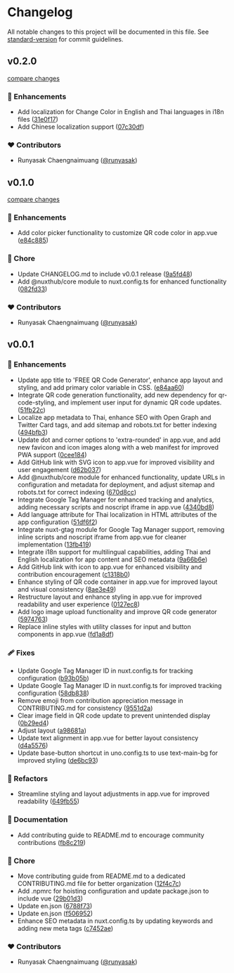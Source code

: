 # Changelog

All notable changes to this project will be documented in this file. See [standard-version](https://github.com/conventional-changelog/standard-version) for commit guidelines.

## v0.2.0

[compare changes](https://github.com/runyasak/free-qr-code-generator/compare/v0.1.0...v0.2.0)

### 🚀 Enhancements

- Add localization for Change Color in English and Thai languages in i18n files ([31e0f17](https://github.com/runyasak/free-qr-code-generator/commit/31e0f17))
- Add Chinese localization support ([07c30df](https://github.com/runyasak/free-qr-code-generator/commit/07c30df))

### ❤️ Contributors

- Runyasak Chaengnaimuang ([@runyasak](https://github.com/runyasak))

## v0.1.0

[compare changes](https://github.com/runyasak/free-qr-code-generator/compare/v0.0.1...v0.1.0)

### 🚀 Enhancements

- Add color picker functionality to customize QR code color in app.vue ([e84c885](https://github.com/runyasak/free-qr-code-generator/commit/e84c885))

### 🏡 Chore

- Update CHANGELOG.md to include v0.0.1 release ([9a5fd48](https://github.com/runyasak/free-qr-code-generator/commit/9a5fd48))
- Add @nuxthub/core module to nuxt.config.ts for enhanced functionality ([082fd33](https://github.com/runyasak/free-qr-code-generator/commit/082fd33))

### ❤️ Contributors

- Runyasak Chaengnaimuang ([@runyasak](https://github.com/runyasak))

## v0.0.1


### 🚀 Enhancements

- Update app title to 'FREE QR Code Generator', enhance app layout and styling, and add primary color variable in CSS. ([e84aa60](https://github.com/runyasak/free-qr-code-generator/commit/e84aa60))
- Integrate QR code generation functionality, add new dependency for qr-code-styling, and implement user input for dynamic QR code updates. ([51fb22c](https://github.com/runyasak/free-qr-code-generator/commit/51fb22c))
- Localize app metadata to Thai, enhance SEO with Open Graph and Twitter Card tags, and add sitemap and robots.txt for better indexing ([494bfb3](https://github.com/runyasak/free-qr-code-generator/commit/494bfb3))
- Update dot and corner options to 'extra-rounded' in app.vue, and add new favicon and icon images along with a web manifest for improved PWA support ([0cee184](https://github.com/runyasak/free-qr-code-generator/commit/0cee184))
- Add GitHub link with SVG icon to app.vue for improved visibility and user engagement ([d62b037](https://github.com/runyasak/free-qr-code-generator/commit/d62b037))
- Add @nuxthub/core module for enhanced functionality, update URLs in configuration and metadata for deployment, and adjust sitemap and robots.txt for correct indexing ([670d8cc](https://github.com/runyasak/free-qr-code-generator/commit/670d8cc))
- Integrate Google Tag Manager for enhanced tracking and analytics, adding necessary scripts and noscript iframe in app.vue ([4340bd8](https://github.com/runyasak/free-qr-code-generator/commit/4340bd8))
- Add language attribute for Thai localization in HTML attributes of the app configuration ([51df6f2](https://github.com/runyasak/free-qr-code-generator/commit/51df6f2))
- Integrate nuxt-gtag module for Google Tag Manager support, removing inline scripts and noscript iframe from app.vue for cleaner implementation ([13fb419](https://github.com/runyasak/free-qr-code-generator/commit/13fb419))
- Integrate i18n support for multilingual capabilities, adding Thai and English localization for app content and SEO metadata ([9a66b6e](https://github.com/runyasak/free-qr-code-generator/commit/9a66b6e))
- Add GitHub link with icon to app.vue for enhanced visibility and contribution encouragement ([c1318b0](https://github.com/runyasak/free-qr-code-generator/commit/c1318b0))
- Enhance styling of QR code container in app.vue for improved layout and visual consistency ([8ae3e49](https://github.com/runyasak/free-qr-code-generator/commit/8ae3e49))
- Restructure layout and enhance styling in app.vue for improved readability and user experience ([0127ec8](https://github.com/runyasak/free-qr-code-generator/commit/0127ec8))
- Add logo image upload functionality and improve QR code generator ([5974763](https://github.com/runyasak/free-qr-code-generator/commit/5974763))
- Replace inline styles with utility classes for input and button components in app.vue ([fd1a8df](https://github.com/runyasak/free-qr-code-generator/commit/fd1a8df))

### 🩹 Fixes

- Update Google Tag Manager ID in nuxt.config.ts for tracking configuration ([b93b05b](https://github.com/runyasak/free-qr-code-generator/commit/b93b05b))
- Update Google Tag Manager ID in nuxt.config.ts for improved tracking configuration ([58db838](https://github.com/runyasak/free-qr-code-generator/commit/58db838))
- Remove emoji from contribution appreciation message in CONTRIBUTING.md for consistency ([9551d2a](https://github.com/runyasak/free-qr-code-generator/commit/9551d2a))
- Clear image field in QR code update to prevent unintended display ([0b29ed4](https://github.com/runyasak/free-qr-code-generator/commit/0b29ed4))
- Adjust layout ([a98681a](https://github.com/runyasak/free-qr-code-generator/commit/a98681a))
- Update text alignment in app.vue for better layout consistency ([d4a5576](https://github.com/runyasak/free-qr-code-generator/commit/d4a5576))
- Update base-button shortcut in uno.config.ts to use text-main-bg for improved styling ([de6bc93](https://github.com/runyasak/free-qr-code-generator/commit/de6bc93))

### 💅 Refactors

- Streamline styling and layout adjustments in app.vue for improved readability ([649fb55](https://github.com/runyasak/free-qr-code-generator/commit/649fb55))

### 📖 Documentation

- Add contributing guide to README.md to encourage community contributions ([fb8c219](https://github.com/runyasak/free-qr-code-generator/commit/fb8c219))

### 🏡 Chore

- Move contributing guide from README.md to a dedicated CONTRIBUTING.md file for better organization ([12f4c7c](https://github.com/runyasak/free-qr-code-generator/commit/12f4c7c))
- Add .npmrc for hoisting configuration and update package.json to include vue ([29b01d3](https://github.com/runyasak/free-qr-code-generator/commit/29b01d3))
- Update en.json ([6788f73](https://github.com/runyasak/free-qr-code-generator/commit/6788f73))
- Update en.json ([f506952](https://github.com/runyasak/free-qr-code-generator/commit/f506952))
- Enhance SEO metadata in nuxt.config.ts by updating keywords and adding new meta tags ([c7452ae](https://github.com/runyasak/free-qr-code-generator/commit/c7452ae))

### ❤️ Contributors

- Runyasak Chaengnaimuang ([@runyasak](https://github.com/runyasak))

